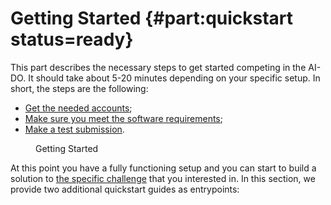 # Getting Started {#part:quickstart status=ready}

This part describes the necessary steps to get started competing in the AI-DO. It should take about 5-20 minutes depending on your specific setup. In short, the steps are the following:

- [Get the needed accounts](#cm-accounts);
- [Make sure you meet the software requirements](#cm-sw);
- [Make a test submission](#cm-first).

<figure id="aido5-webinar-1">
    <figcaption>Getting Started</figcaption>
    <dtvideo src="vimeo:477294988"/>
</figure>

At this point you have a fully functioning setup and you can start to build a solution to [the specific challenge](#part:aido-rules) that you interested in. In this section, we provide two additional quickstart guides as entrypoints:
 

<minitoc/>



